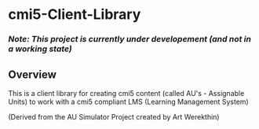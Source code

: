 # cmi5-Client-Library

### _Note: This project is currently under developement (and not in a working state)_

## Overview

This is a client library for creating cmi5 content (called AU's - Assignable Units) to work with a cmi5 compliant LMS (Learning Management System)

(Derived from the AU Simulator Project created by Art Werekthin)





